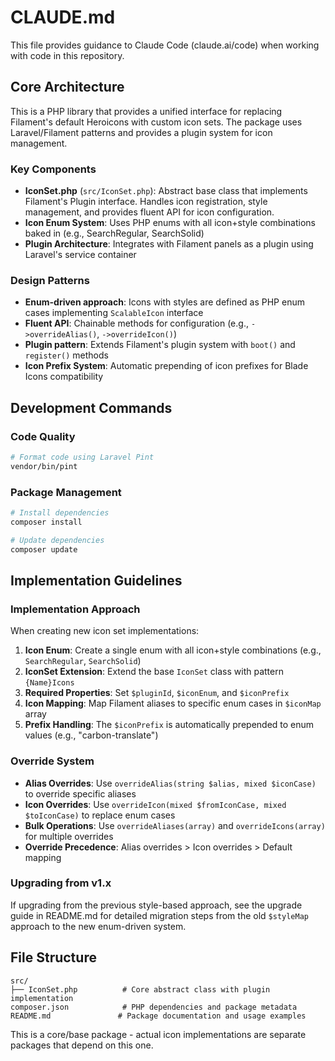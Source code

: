 # CLAUDE.md

This file provides guidance to Claude Code (claude.ai/code) when working with code in this repository.

## Core Architecture

This is a PHP library that provides a unified interface for replacing Filament's default Heroicons with custom icon sets. The package uses Laravel/Filament patterns and provides a plugin system for icon management.

### Key Components

- **IconSet.php** (`src/IconSet.php`): Abstract base class that implements Filament's Plugin interface. Handles icon registration, style management, and provides fluent API for icon configuration.
- **Icon Enum System**: Uses PHP enums with all icon+style combinations baked in (e.g., SearchRegular, SearchSolid)
- **Plugin Architecture**: Integrates with Filament panels as a plugin using Laravel's service container

### Design Patterns

- **Enum-driven approach**: Icons with styles are defined as PHP enum cases implementing `ScalableIcon` interface
- **Fluent API**: Chainable methods for configuration (e.g., `->overrideAlias()`, `->overrideIcon()`)
- **Plugin pattern**: Extends Filament's plugin system with `boot()` and `register()` methods
- **Icon Prefix System**: Automatic prepending of icon prefixes for Blade Icons compatibility

## Development Commands

### Code Quality
```bash
# Format code using Laravel Pint
vendor/bin/pint
```

### Package Management
```bash
# Install dependencies
composer install

# Update dependencies
composer update
```

## Implementation Guidelines

### Implementation Approach

When creating new icon set implementations:

1. **Icon Enum**: Create a single enum with all icon+style combinations (e.g., `SearchRegular`, `SearchSolid`)
2. **IconSet Extension**: Extend the base `IconSet` class with pattern `{Name}Icons`
3. **Required Properties**: Set `$pluginId`, `$iconEnum`, and `$iconPrefix`
4. **Icon Mapping**: Map Filament aliases to specific enum cases in `$iconMap` array
5. **Prefix Handling**: The `$iconPrefix` is automatically prepended to enum values (e.g., "carbon-translate")

### Override System

- **Alias Overrides**: Use `overrideAlias(string $alias, mixed $iconCase)` to override specific aliases
- **Icon Overrides**: Use `overrideIcon(mixed $fromIconCase, mixed $toIconCase)` to replace enum cases
- **Bulk Operations**: Use `overrideAliases(array)` and `overrideIcons(array)` for multiple overrides
- **Override Precedence**: Alias overrides > Icon overrides > Default mapping

### Upgrading from v1.x

If upgrading from the previous style-based approach, see the upgrade guide in README.md for detailed migration steps from the old `$styleMap` approach to the new enum-driven system.

## File Structure

```
src/
├── IconSet.php          # Core abstract class with plugin implementation
composer.json            # PHP dependencies and package metadata
README.md               # Package documentation and usage examples
```

This is a core/base package - actual icon implementations are separate packages that depend on this one.